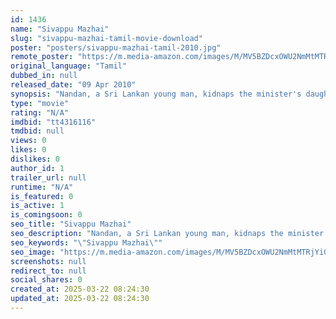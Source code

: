 ```yaml
---
id: 1436
name: "Sivappu Mazhai"
slug: "sivappu-mazhai-tamil-movie-download"
poster: "posters/sivappu-mazhai-tamil-2010.jpg"
remote_poster: "https://m.media-amazon.com/images/M/MV5BZDcxOWU2NmMtMTRjYi00YTQzLTgzZDctY2Q5MDg1N2M0Zjg0XkEyXkFqcGdeQXVyMjA4OTI5NDQ@._V1_SX300.jpg"
original_language: "Tamil"
dubbed_in: null
released_date: "09 Apr 2010"
synopsis: "Nandan, a Sri Lankan young man, kidnaps the minister's daughter, Meera. Later, he demands the release of a Sri Lankan national in exchange for the girl."
type: "movie"
rating: "N/A"
imdbid: "tt4316116"
tmdbid: null
views: 0
likes: 0
dislikes: 0
author_id: 1
trailer_url: null
runtime: "N/A"
is_featured: 0
is_active: 1
is_comingsoon: 0
seo_title: "Sivappu Mazhai"
seo_description: "Nandan, a Sri Lankan young man, kidnaps the minister's daughter, Meera. Later, he demands the release of a Sri Lankan national in exchange for the girl."
seo_keywords: "\"Sivappu Mazhai\""
seo_image: "https://m.media-amazon.com/images/M/MV5BZDcxOWU2NmMtMTRjYi00YTQzLTgzZDctY2Q5MDg1N2M0Zjg0XkEyXkFqcGdeQXVyMjA4OTI5NDQ@._V1_SX300.jpg"
screenshots: null
redirect_to: null
social_shares: 0
created_at: 2025-03-22 08:24:30
updated_at: 2025-03-22 08:24:30
---
```


